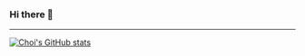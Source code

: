 ### Hi there 👋
---
[![Choi's GitHub stats](https://github-readme-stats.vercel.app/api?username=ch0ee&count_private=true&show_icons=true)](https://github.com/anuraghazra/github-readme-stats)
<!--
**ch0ee/ch0ee** is a ✨ _special_ ✨ repository because its `README.md` (this file) appears on your GitHub profile.

Here are some ideas to get you started:

- 🔭 I’m currently working on ...
- 🌱 I’m currently learning ...
- 👯 I’m looking to collaborate on ...
- 🤔 I’m looking for help with ...
- 💬 Ask me about ...
- 📫 How to reach me: ...
- 😄 Pronouns: ...
- ⚡ Fun fact: ...
-->
